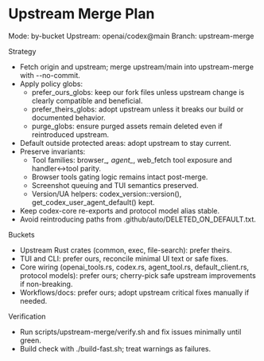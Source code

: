 # Upstream Merge Plan

Mode: by-bucket
Upstream: openai/codex@main
Branch: upstream-merge

Strategy
- Fetch origin and upstream; merge upstream/main into upstream-merge with --no-commit.
- Apply policy globs:
  - prefer_ours_globs: keep our fork files unless upstream change is clearly compatible and beneficial.
  - prefer_theirs_globs: adopt upstream unless it breaks our build or documented behavior.
  - purge_globs: ensure purged assets remain deleted even if reintroduced upstream.
- Default outside protected areas: adopt upstream to stay current.
- Preserve invariants:
  - Tool families: browser_*, agent_*, web_fetch tool exposure and handler↔tool parity.
  - Browser tools gating logic remains intact post-merge.
  - Screenshot queuing and TUI semantics preserved.
  - Version/UA helpers: codex_version::version(), get_codex_user_agent_default() kept.
- Keep codex-core re-exports and protocol model alias stable.
- Avoid reintroducing paths from .github/auto/DELETED_ON_DEFAULT.txt.

Buckets
- Upstream Rust crates (common, exec, file-search): prefer theirs.
- TUI and CLI: prefer ours, reconcile minimal UI text or safe fixes.
- Core wiring (openai_tools.rs, codex.rs, agent_tool.rs, default_client.rs, protocol models): prefer ours; cherry-pick safe upstream improvements if non-breaking.
- Workflows/docs: prefer ours; adopt upstream critical fixes manually if needed.

Verification
- Run scripts/upstream-merge/verify.sh and fix issues minimally until green.
- Build check with ./build-fast.sh; treat warnings as failures.

